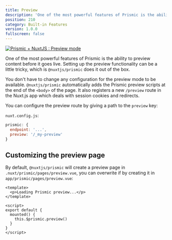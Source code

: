 ```yaml
---
title: Preview
description: 'One of the most powerful features of Prismic is the ability to preview content before it goes live.'
position: 210
category: Built-in Features
version: 1.0.0
fullscreen: false
---
```


[![Prismic + NuxtJS : Preview mode](https://img.youtube.com/vi/2DtDsnWe2MU/hqdefault.jpg)](https://www.youtube.com/watch?v=2DtDsnWe2MU)

One of the most powerful features of Prismic is the ability to preview content before it goes live. Setting up the preview functionality can be a little tricky, which is `@nuxtjs/prismic` does it out of the box.

You don't have to change any configuration for the preview mode to be available. `@nuxtjs/prismic` automatically adds the Prismic preview scripts at the end of the `<body>` of the page. It also registers a new `/preview` route in the Nuxt.js app which deals with session cookies and redirects.

You can configure the preview route by giving a path to the `preview` key:

`nuxt.config.js`:

```js
prismic: {
  endpoint: '...',
  preview: '/_my-preview'
}
```

## Customizing the preview page

By default, `@nuxtjs/prismic` will create a preview page in `.nuxt/prismic/pages/preview.vue`, you can overwrite if by creating it in `app/prismic/pages/preview.vue`:

```vue
<template>
  <p>Loading Prismic preview...</p>
</template>

<script>
export default {
  mounted() {
    this.$prismic.preview()
  }
}
</script>
```
